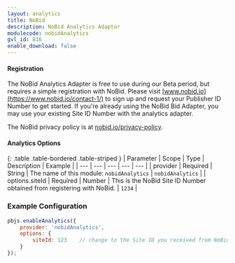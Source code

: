 ```yaml
---
layout: analytics
title: NoBid
description: NoBid Analytics Adaptor
modulecode: nobidAnalytics
gvl_id: 816
enable_download: false
---
```


#### Registration

The NoBid Analytics Adapter is free to use during our Beta period, but requires a simple registration with NoBid. 
Please visit [www.nobid.io](https://www.nobid.io/contact-1/) to sign up and request your Publisher ID Number to get started. If you're already using the NoBid Bid Adapter, you may use your existing Site ID Number with the analytics adapter.

The NoBid privacy policy is at [nobid.io/privacy-policy](https://www.nobid.io/privacy-policy/).

#### Analytics Options

{: .table .table-bordered .table-striped }
| Parameter | Scope | Type | Description | Example |
| --- | --- | --- | --- | --- |
| provider | Required | String | The name of this module: `nobidAnalytics` | `nobidAnalytics` |
| options.siteId | Required | Number | This is the NoBid Site ID Number obtained from registering with NoBid. | `1234` |

### Example Configuration

```javascript
pbjs.enableAnalytics({
    provider: 'nobidAnalytics',
    options: {
        siteId: 123    // change to the Site ID you received from NoBid
    }
});
```
